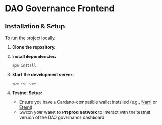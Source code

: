 # **DAO Governance Frontend**  

## **Installation & Setup**  

To run the project locally:  

1. **Clone the repository:**  

2. **Install dependencies:**  
   ```sh
   npm install
   ```

3. **Start the development server:**  
   ```sh
   npm run dev
   ```

4. **Testnet Setup:**  
   - Ensure you have a Cardano-compatible wallet installed (e.g., [Nami](https://namiwallet.io/) or [Eternl](https://eternl.io/)).  
   - Switch your wallet to **Preprod Network** to interact with the testnet version of the DAO governance dashboard.  
